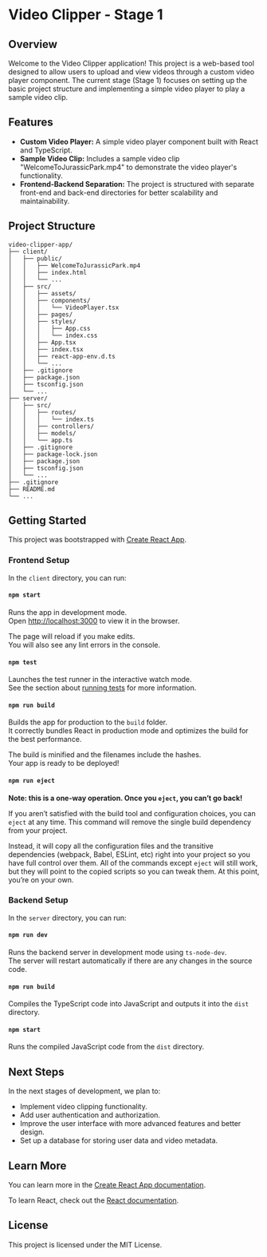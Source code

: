 # Video Clipper - Stage 1

## Overview

Welcome to the Video Clipper application! This project is a web-based tool designed to allow users to upload and view videos through a custom video player component. The current stage (Stage 1) focuses on setting up the basic project structure and implementing a simple video player to play a sample video clip.

## Features

- **Custom Video Player:** A simple video player component built with React and TypeScript.
- **Sample Video Clip:** Includes a sample video clip "WelcomeToJurassicPark.mp4" to demonstrate the video player's functionality.
- **Frontend-Backend Separation:** The project is structured with separate front-end and back-end directories for better scalability and maintainability.

## Project Structure

```
video-clipper-app/
├── client/
│   ├── public/
│   │   ├── WelcomeToJurassicPark.mp4
│   │   ├── index.html
│   │   └── ...
│   ├── src/
│   │   ├── assets/
│   │   ├── components/
│   │   │   └── VideoPlayer.tsx
│   │   ├── pages/
│   │   ├── styles/
│   │   │   ├── App.css
│   │   │   └── index.css
│   │   ├── App.tsx
│   │   ├── index.tsx
│   │   ├── react-app-env.d.ts
│   │   └── ...
│   ├── .gitignore
│   ├── package.json
│   ├── tsconfig.json
│   └── ...
├── server/
│   ├── src/
│   │   ├── routes/
│   │   │   └── index.ts
│   │   ├── controllers/
│   │   ├── models/
│   │   └── app.ts
│   ├── .gitignore
│   ├── package-lock.json
│   ├── package.json
│   ├── tsconfig.json
│   └── ...
├── .gitignore
├── README.md
└── ...
```

## Getting Started

This project was bootstrapped with [Create React App](https://github.com/facebook/create-react-app).

### Frontend Setup

In the `client` directory, you can run:

#### `npm start`

Runs the app in development mode.\
Open [http://localhost:3000](http://localhost:3000) to view it in the browser.

The page will reload if you make edits.\
You will also see any lint errors in the console.

#### `npm test`

Launches the test runner in the interactive watch mode.\
See the section about [running tests](https://facebook.github.io/create-react-app/docs/running-tests) for more information.

#### `npm run build`

Builds the app for production to the `build` folder.\
It correctly bundles React in production mode and optimizes the build for the best performance.

The build is minified and the filenames include the hashes.\
Your app is ready to be deployed!

#### `npm run eject`

**Note: this is a one-way operation. Once you `eject`, you can’t go back!**

If you aren’t satisfied with the build tool and configuration choices, you can `eject` at any time. This command will remove the single build dependency from your project.

Instead, it will copy all the configuration files and the transitive dependencies (webpack, Babel, ESLint, etc) right into your project so you have full control over them. All of the commands except `eject` will still work, but they will point to the copied scripts so you can tweak them. At this point, you’re on your own.

### Backend Setup

In the `server` directory, you can run:

#### `npm run dev`

Runs the backend server in development mode using `ts-node-dev`.\
The server will restart automatically if there are any changes in the source code.

#### `npm run build`

Compiles the TypeScript code into JavaScript and outputs it into the `dist` directory.

#### `npm start`

Runs the compiled JavaScript code from the `dist` directory.

## Next Steps

In the next stages of development, we plan to:

- Implement video clipping functionality.
- Add user authentication and authorization.
- Improve the user interface with more advanced features and better design.
- Set up a database for storing user data and video metadata.

## Learn More

You can learn more in the [Create React App documentation](https://facebook.github.io/create-react-app/docs/getting-started).

To learn React, check out the [React documentation](https://reactjs.org/).

## License

This project is licensed under the MIT License.
